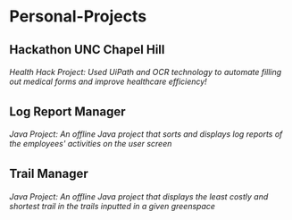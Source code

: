 # Personal-Projects

## Hackathon UNC Chapel Hill
###### Health Hack Project: Used UiPath and OCR technology to automate filling out medical forms and improve healthcare efficiency!

## Log Report Manager
###### Java Project: An offline Java project that sorts and displays log reports of the employees' activities on the user screen

## Trail Manager
###### Java Project: An offline Java project that displays the least costly and shortest trail in the trails inputted in a given greenspace
